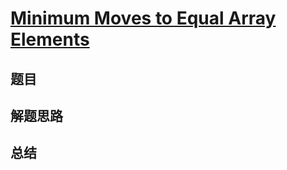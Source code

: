 # [Minimum Moves to Equal Array Elements](https://leetcode.com/problems/minimum-moves-to-equal-array-elements/)
## 题目


## 解题思路


## 总结


